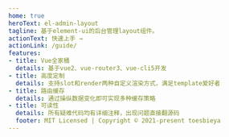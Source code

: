 ```yaml
---
home: true
heroText: el-admin-layout
tagline: 基于element-ui的后台管理layout组件。
actionText: 快速上手 →
actionLink: /guide/
features:
- title: Vue全家桶
  details: 基于vue2、vue-router3、vue-cli5开发
- title: 高度定制
  details: 支持slot和render两种自定义渲染方式，满足template爱好者
- title: 路由缓存
  details: 通过操纵数据变化即可实现多种缓存策略
- title: 可读性
  details: 所有疑难代码均有详细注释，出现问题直接翻源码
  footer: MIT Licensed | Copyright © 2021-present toesbieya
---
```

